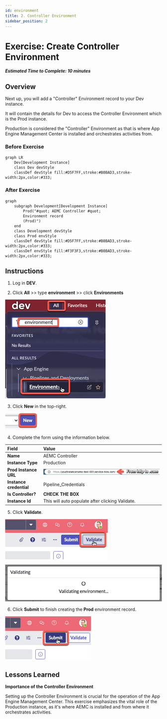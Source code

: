 ```yaml
---
id: environment
title: 2. Controller Environment
sidebar_position: 2
---
```


# Exercise: Create Controller Environment

##### Estimated Time to Complete: 10 minutes

## Overview

Next up, you will add a "Controller" Environment record to your Dev instance.  

It will contain the details for Dev to access the Controller Environment which is the Prod instance.

Production is considered the "Controller" Environment as that is where App Engine Management Center is installed and orchestrates activities from. 


### Before Exercise
``` mermaid
graph LR
    Dev[Development Instance]
    class Dev devStyle
    classDef devStyle fill:#D5F7FF,stroke:#B0BAD3,stroke-width:2px,color:#333;
```


### After Exercise

``` mermaid
graph 
    subgraph Development[Development Instance]
        Prod("#quot; AEMC Controller #quot;
        Environment record
        (Prod)")
    end
    class Development devStyle
    class Prod envStyle
    classDef devStyle fill:#D5F7FF,stroke:#B0BAD3,stroke-width:2px,color:#333;
    classDef envStyle fill:#F3F3F3,stroke:#B0BAD3,stroke-width:2px,color:#333;
```


## Instructions

1. Log in **DEV**.


2. Click **All** >> type **environment** >> click **Environments** 

![relative](/img/lab-aemc/2023-07-05-09-45-11.png)

3. Click **New** in the top-right.

![relative](/img/lab-aemc/2023-06-30-15-19-10.png)

4. Complete the form using the information below. 

|Field | Value 
|:---|:---
|**Name** | AEMC Controller 
|**Instance Type**| Production 
|**Prod Instance URL** | ![](/img/lab-aemc/2023-08-10-13-17-01.png)
|**Instance credential** | Pipeline_Credentials 
|**Is Controller?** | **CHECK THE BOX**
|**Instance Id** | This will auto populate after clicking Validate.

5. Click **Validate**.

![relative](/img/lab-aemc/2023-07-11-16-01-35.png)

![relative](/img/lab-aemc/2023-07-05-13-56-23.png)

6. Click **Submit** to finish creating the **Prod** environment record.

![relative](/img/lab-aemc/2023-07-11-15-59-53.png)

## Lessons Learned

 **Importance of the Controller Environment**
 
 Setting up the Controller Environment is crucial for the operation of the App Engine Management Center. This exercise emphasizes the vital role of the Production instance, as it's where AEMC is installed and from where it orchestrates activities.
